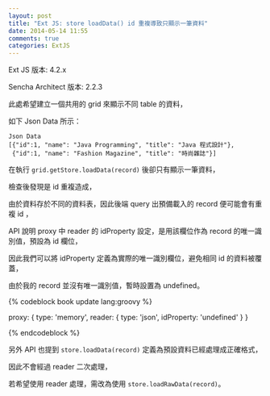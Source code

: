 ```yaml
---
layout: post
title: "Ext JS: store loadData() id 重複導致只顯示一筆資料"
date: 2014-05-14 11:55
comments: true
categories: ExtJS
---
```

Ext JS 版本: 4.2.x

Sencha Architect 版本: 2.2.3

此處希望建立一個共用的 grid 來顯示不同 table 的資料，

如下 Json Data 所示：


	Json Data
	[{"id":1, "name": "Java Programming", "title": "Java 程式設計"},
	 {"id":1, "name": "Fashion Magazine", "title": "時尚雜誌"}]

在執行 ``grid.getStore.loadData(record)`` 後卻只有顯示一筆資料，

檢查後發現是 id 重複造成，

由於資料存於不同的資料表，因此後端 query 出預備載入的 record 便可能會有重複 id ，

API 說明 proxy 中 reader 的 idProperty 設定，是用該欄位作為 record 的唯一識別值，預設為 id 欄位，

因此我們可以將 idProperty 定義為實際的唯一識別欄位，避免相同 id 的資料被覆蓋，

由於我的 record 並沒有唯一識別值，暫時設置為 undefined。


{% codeblock book update lang:groovy %}

proxy: {
	type: 'memory',
	reader: {
		type: 'json',
		idProperty: 'undefined'
	}
}
    
{% endcodeblock %}

另外 API 也提到 ``store.loadData(record)`` 定義為預設資料已經處理成正確格式，

因此不會經過 reader 二次處理，

若希望使用 reader 處理，需改為使用 ``store.loadRawData(record)``。


